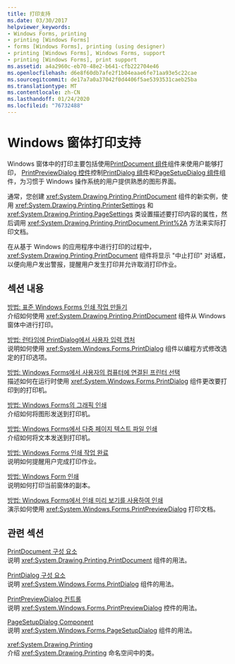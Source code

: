 ```yaml
---
title: 打印支持
ms.date: 03/30/2017
helpviewer_keywords:
- Windows Forms, printing
- printing [Windows Forms]
- forms [Windows Forms], printing (using designer)
- printing [Windows Forms], Windows Forms, support
- printing [Windows Forms], print support
ms.assetid: a4a2960c-eb70-48e2-b641-cfb222704e46
ms.openlocfilehash: d6e8f60db7afe2f1b04eaae6fe71aa93e5c22cae
ms.sourcegitcommit: de17a7a0a37042f0d4406f5ae5393531caeb25ba
ms.translationtype: MT
ms.contentlocale: zh-CN
ms.lasthandoff: 01/24/2020
ms.locfileid: "76732488"
---
```

# <a name="windows-forms-print-support"></a>Windows 窗体打印支持
Windows 窗体中的打印主要包括使用[PrintDocument 组件](../controls/printdocument-component-windows-forms.md)组件来使用户能够打印， [PrintPreviewDialog 控件](../controls/printpreviewdialog-control-windows-forms.md)控制[PrintDialog 组件](../controls/printdialog-component-windows-forms.md)和[PageSetupDialog 组件](../controls/pagesetupdialog-component-windows-forms.md)组件，为习惯于 Windows 操作系统的用户提供熟悉的图形界面。  
  
 通常，您创建 <xref:System.Drawing.Printing.PrintDocument> 组件的新实例，使用 <xref:System.Drawing.Printing.PrinterSettings> 和 <xref:System.Drawing.Printing.PageSettings> 类设置描述要打印内容的属性，然后调用 <xref:System.Drawing.Printing.PrintDocument.Print%2A> 方法来实际打印文档。  
  
 在从基于 Windows 的应用程序中进行打印的过程中，<xref:System.Drawing.Printing.PrintDocument> 组件将显示 "中止打印" 对话框，以便向用户发出警报，提醒用户发生打印并允许取消打印作业。  
  
## <a name="in-this-section"></a>섹션 내용  
 [방법: 표준 Windows Forms 인쇄 작업 만들기](how-to-create-standard-windows-forms-print-jobs.md)  
 介绍如何使用 <xref:System.Drawing.Printing.PrintDocument> 组件从 Windows 窗体中进行打印。  
  
 [방법: 런타임에 PrintDialog에서 사용자 입력 캡처](how-to-capture-user-input-from-a-printdialog-at-run-time.md)  
 说明如何使用 <xref:System.Windows.Forms.PrintDialog> 组件以编程方式修改选定的打印选项。  
  
 [방법: Windows Forms에서 사용자의 컴퓨터에 연결된 프린터 선택](how-to-choose-the-printers-attached-to-user-computer-in-windows-forms.md)  
 描述如何在运行时使用 <xref:System.Windows.Forms.PrintDialog> 组件更改要打印到的打印机。  
  
 [방법: Windows Forms의 그래픽 인쇄](how-to-print-graphics-in-windows-forms.md)  
 介绍如何将图形发送到打印机。  
  
 [방법: Windows Forms에서 다중 페이지 텍스트 파일 인쇄](how-to-print-a-multi-page-text-file-in-windows-forms.md)  
 介绍如何将文本发送到打印机。  
  
 [방법: Windows Forms 인쇄 작업 완료](how-to-complete-windows-forms-print-jobs.md)  
 说明如何提醒用户完成打印作业。  
  
 [방법: Windows Form 인쇄](how-to-print-a-windows-form.md)  
 说明如何打印当前窗体的副本。  
  
 [방법: Windows Forms에서 인쇄 미리 보기를 사용하여 인쇄](how-to-print-in-windows-forms-using-print-preview.md)  
 演示如何使用 <xref:System.Windows.Forms.PrintPreviewDialog> 打印文档。  
  
## <a name="related-sections"></a>관련 섹션  
 [PrintDocument 구성 요소](../controls/printdocument-component-windows-forms.md)  
 说明 <xref:System.Drawing.Printing.PrintDocument> 组件的用法。  
  
 [PrintDialog 구성 요소](../controls/printdialog-component-windows-forms.md)  
 说明 <xref:System.Windows.Forms.PrintDialog> 组件的用法。  
  
 [PrintPreviewDialog 컨트롤](../controls/printpreviewdialog-control-windows-forms.md)  
 说明 <xref:System.Windows.Forms.PrintPreviewDialog> 控件的用法。  
  
 [PageSetupDialog Component](../controls/pagesetupdialog-component-windows-forms.md)  
 说明 <xref:System.Windows.Forms.PageSetupDialog> 组件的用法。  
  
 <xref:System.Drawing.Printing>  
 介绍 <xref:System.Drawing.Printing> 命名空间中的类。
